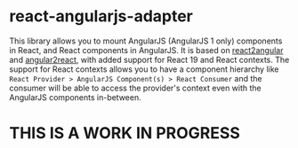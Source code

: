 # react-angularjs-adapter

This library allows you to mount AngularJS (AngularJS 1 only) components in React, and React components in AngularJS. It is based on [react2angular](https://www.npmjs.com/package/react2angular) and [angular2react](https://www.npmjs.com/package/angular2react), with added support for React 19 and React contexts. The support for React contexts allows you to have a component hierarchy like `React Provider > AngularJS Component(s) > React Consumer` and the consumer will be able to access the provider's context even with the AngularJS components in-between.

# THIS IS A WORK IN PROGRESS
